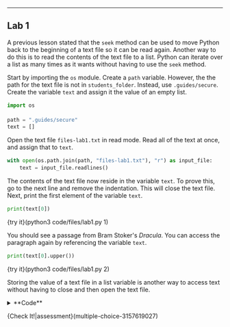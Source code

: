 ----------

## Lab 1

A previous lesson stated that the `seek` method can be used to move Python back to the beginning of a text file so it can be read again. Another way to do this is to read the contents of the text file to a list. Python can iterate over a list as many times as it wants without having to use the `seek` method.

Start by importing the `os` module. Create a `path` variable. However, the the path for the text file is not in `students_folder`. Instead, use `.guides/secure`. Create the variable `text` and assign it the value of an empty list.

```python
import os

path = ".guides/secure"
text = []
```

Open the text file `files-lab1.txt` in read mode. Read all of the text at once, and assign that to `text`.

```python
with open(os.path.join(path, "files-lab1.txt"), "r") as input_file:
    text = input_file.readlines()
```

The contents of the text file now reside in the variable `text`. To prove this, go to the next line and remove the indentation. This will close the text file. Next, print the first element of the variable `text`.

```python
print(text[0])
```

{try it}(python3 code/files/lab1.py 1)

You should see a passage from Bram Stoker's *Dracula*. You can access the paragraph again by referencing the variable `text`.

```python
print(text[0].upper())
```

{try it}(python3 code/files/lab1.py 2)

Storing the value of a text file in a list variable is another way to access text without having to close and then open the text file.

<details><summary>**Code**</summary><img src=".guides/images/text-file-as-variable.png" /></details>

{Check It!|assessment}(multiple-choice-3157619027)
